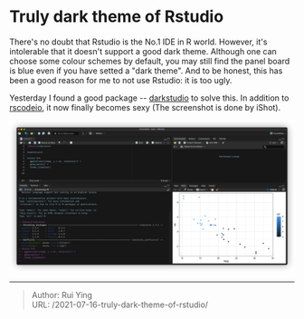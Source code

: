 # Truly dark theme of Rstudio


There's no doubt that Rstudio is the No.1 IDE in R world. However, it's intolerable that 
it doesn't support a good dark theme. Although one can choose some colour schemes by default,
you may still find the panel board is blue even if you have setted a "dark theme". And to be
honest, this has been a good reason for me to not use Rstudio: it is too ugly.

Yesterday I found a good package -- [darkstudio](https://github.com/rileytwo/darkstudio.git)
to solve this. In addition to [rscodeio](https://github.com/anthonynorth/rscodeio.git), it now
finally becomes sexy (The screenshot is done by iShot).

![](images/screenshot.png)


---

> Author: Rui Ying  
> URL: /2021-07-16-truly-dark-theme-of-rstudio/  

